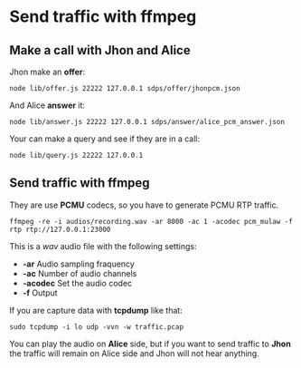 # Send traffic with ffmpeg

## Make a call with Jhon and Alice 

Jhon make an **offer**: 

```
node lib/offer.js 22222 127.0.0.1 sdps/offer/jhonpcm.json
```

And Alice **answer** it:

```
node lib/answer.js 22222 127.0.0.1 sdps/answer/alice_pcm_answer.json
```

Your can make a query and see if they are in a call:

```
node lib/query.js 22222 127.0.0.1
```

## Send traffic with ffmpeg

They are use **PCMU** codecs, so you have to generate PCMU RTP traffic. 


```
ffmpeg -re -i audios/recording.wav -ar 8000 -ac 1 -acodec pcm_mulaw -f rtp rtp://127.0.0.1:23000
```

This is a *wav* audio file with the following settings: 

- **-ar** Audio sampling fraquency 
- **-ac** Number of audio channels
- **-acodec** Set the audio codec
- **-f** Output

If you are capture data with **tcpdump** like that: 

```
sudo tcpdump -i lo udp -vvn -w traffic.pcap
```

You can play the audio on **Alice** side, but if you want to send traffic 
to **Jhon** the traffic will remain on Alice side and Jhon will not hear 
anything. 